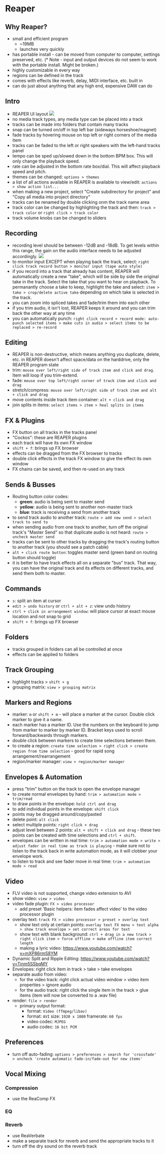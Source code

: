 # Reaper

## Why Reaper?
- small and efficient program
  - ~19MB
  - launches very quickly
- has portable install - can be moved from computer to computer, settings preserved, etc. (* Note - input and output devices do not seem to work with the portable install. Might be broken.)
- highly customizable in every way
- regions can be defined in the track
- comes with effects like reverb, delay, MIDI interface, etc. built in
- can do just about anything that any high end, expensive DAW can do

## Intro
- REAPER UI layout
![](./images/layout.PNG)<br/>
- no media track types, any media type can be placed into a track
- tracks can be made into folders that contain many tracks
- snap can be turned on/off in top left bar (sideways horseshoe/magnet)
- fade tracks by hovering mouse on top left or right corners of the media item
- tracks can be faded to the left or right speakers with the left-hand tracks panel
- tempo can be sped up/slowed down in the bottom BPM box. This will only change the playback speed.
- rate can be adjusted in the bottom rate box/dial. This will affect playback speed and pitch.
- themes can be changed: `options > themes`
- a list of all actions available in REAPER is available to view/edit: `actions > show action list...`
- when making a new project, select "Create subdirectory for project" and "Copy all media into project directory"
- tracks can be renamed by double clicking onm the track name area
- track color can be changed by highlighting the track and then: `track > track color` or `right click > track color`
- track volume knobs can be changed to sliders

## Recording
- recording level should be between -12dB and -18dB. To get levels within this range, the gain on the audio interface needs to be adjusted accordingly.
![](./images/recording-levels.PNG)<br/>
- to monitor input EXCEPT when playing back the track, select: `right click track record button > monitor input (tape auto style)`
- if you record into a track that already has content, REAPER will automatically create a new "take", which will be side by side the original take in the track. Select the take that you want to hear on playback. To permanantly choose a take to keep, highlight the take and select: `item > take > crop/delete active take` depending on which take is selected in the track.
- you can zoom into spliced takes and fade/trim them into each other
- if you trim audio, it isn't lost, REAPER keeps it around and you can trim back the other way at any time
- you can automatically punch: `right click record > record mode: auto-punch selected items > make cuts in audio > select items to be replaced > re-record`

## Editing
- REAPER is non-destructive, which means anything you duplicate, delete, etc. in REAPER doesn't affect space/data on the harddrive, only the REAPER program state
- trim: `mouse over left/right side of track item and click and drag`. Item will loop if you trim-extend.
- fade: `mouse over top left/right corner of track item and click and drag`
- stretch/compress: `mouse over left/right side of track item and alt + click and drag`
- move contents inside track item container: `alt + click and drag`
- join splits in items: `select items > item > heal splits in items`

## FX & Plugins
- FX button on all tracks in the tracks panel
- "Cockos": these are REAPER plugins
- each track will have its own FX window
- `shift + f`: brings up FX browser
- effects can be dragged from the FX browser to tracks
- double click effects in the track FX window to give the effect its own window
- FX chains can be saved, and then re-used on any track

## Sends & Busses
- Routing button color codes:
  - **green**: audio is being sent to master send
  - **yellow**: audio is being sent to another non-master track
  - **blue**: track is receiving a send from another track
- to send track audio to another track: `route > add new send > select track to send to`
- when sending audio from one track to another, turn off the original track's "Master Send" so that duplicate audio is not heard: `route > uncheck master send`
- tracks can be sent to other tracks by dragging the track's routing button to another track (you should see a patch cable)
- `alt + click route button`: toggles master send (green band on routing button should toggle)
- it is better to have track effects all on a separate "bus" track. That way, you can have the original track and its effects on different tracks, and send them both to master.

## Commands
- `s`: split an item at cursor
- `edit > undo history` or `ctrl + alt + z`: view undo history
- `ctrl + click in arrangement window`: will place cursor at exact mouse location and not snap to grid
- `shift + f`: brings up FX browser

## Folders
- tracks grouped in folders can all be controlled at once
- effects can be applied to folders

## Track Grouping
- highlight tracks > `shift + g`
- grouping matrix: `view > grouping matrix`

## Markers and Regions
- marker: `m` or `shift + m` - will place a marker at the cursor. Double click marker to give it a name.
- each marker has a marker ID. Use the numbers on the keyboard to jump from marker to marker by marker ID. Bracket keys used to scroll forward/backwards through markers.
- double click between markers to create time selections between them.
- to create a region: `create time selection > right click > create region from time selection` - good for rapid song arrangement/rearrangement
- region/marker manager: `view > region/marker manager`

## Envelopes & Automation
- press "trim" button on the track to open the envelope manager
- to create normal envelopes by hand: `trim > automation mode > trim/read`
- to draw points in the envelope: `hold ctrl and drag`
- to add individual points in the envelope: `shift click`
- points may be dragged around/copy/pasted
- delete point: `alt click`
- select multiple points: `right click + drag`
- adjust level between 2 points: `alt + shift + click and drag` - these two points can be created with time selections and `ctrl + shift`.
- envelopes can be written in real time: `trim > automation mode > write > adjust fader in real time as track is playing` - make sure not to listen to the track back in write automation mode, as it will clobber your envelope work.
- to listen to track and see fader move in real time: `trim > automation mode > read`

## Video
- FLV video is not supported, change video extension to AVI
- show video: `view > video`
- video fade plugin: `FX > video processor`
  - add preset 'Basic helpers: item fades affect video' to the video processor plugin
- overlay text: `track FX > video processor > preset > overlay text`
  - show text only at certain points: `overlay text FX menu > text alpha > show track envelope > set correct areas for text`
  - show text with blank background: `ctrl + drag in a new track > right click item > force offline > make offline item correct length`
  - making a lyric video: https://www.youtube.com/watch?v=mXP86rmS8YM
- Dynamic Split and Ripple Editing: https://www.youtube.com/watch?v=Tinm5SSbqMY
- Envelopes: right click item in track > take > take envelopes
- separate audio from video:
  - for the video track: right click actual video window > video item properties > ignore audio
  - for the audio track: right click the single item in the track > glue items (item will now be converted to a .wav file)
- render: `file > render`
  - primary output format:
    - format: `Video (ffmpeg/libav)`
    - format: `AVI` size: `1920 x 1080` framerate: `60 fps`
    - video codec: `MJPEG`
    - audio codec: `16 bit PCM`

## Preferences
- turn off auto-fading: `options > preferences > search for 'crossfade' > uncheck 'create automatic fade-in/fade-out for new items'`

## Vocal Mixing

### Compression
- use the ReaComp FX

### EQ

### Reverb
- use ReaVerbate
- make a separate track for reverb and send the appropriate tracks to it
- turn off the dry sound on the reverb track
